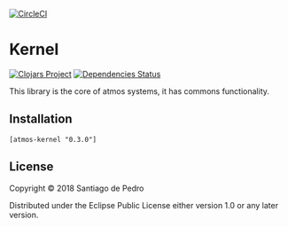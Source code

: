 [![CircleCI](https://circleci.com/gh/AtmosSystem/Kernel.svg?style=svg)](https://circleci.com/gh/AtmosSystem/Kernel)


# Kernel

[![Clojars Project](https://img.shields.io/clojars/v/atmos-kernel.svg)](https://clojars.org/atmos-kernel)
[![Dependencies Status](https://versions.deps.co/AtmosSystem/Kernel/status.svg)](https://versions.deps.co/AtmosSystem/Kernel)

This library is the core of atmos systems, it has commons functionality. 

## Installation
```
[atmos-kernel "0.3.0"]
```

## License

Copyright © 2018 Santiago de Pedro

Distributed under the Eclipse Public License either version 1.0 or any later version.
